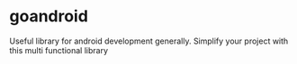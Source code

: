 # goandroid
Useful library for android development generally. Simplify your project with this multi functional library
